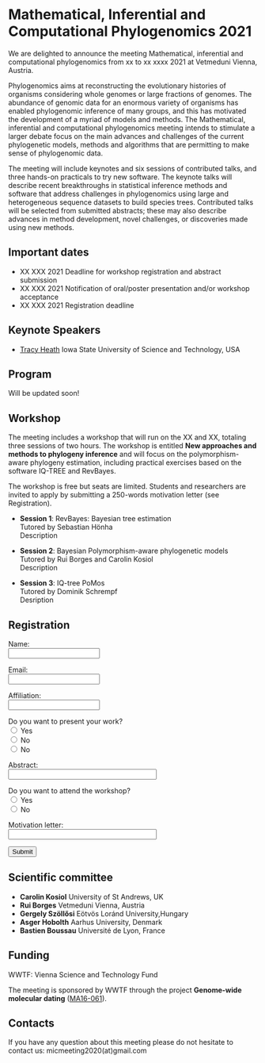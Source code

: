 # Mathematical, Inferential and Computational Phylogenomics 2021

We are delighted to announce the meeting Mathematical, inferential and computational phylogenomics from xx to xx xxxx 2021 at Vetmeduni Vienna, Austria.

Phylogenomics aims at reconstructing the evolutionary histories of organisms considering whole genomes or large fractions of genomes. The abundance of genomic data for an enormous variety of organisms has enabled phylogenomic inference of many groups, and this has motivated the development of a myriad of models and methods. The Mathematical, inferential and computational phylogenomics meeting intends to stimulate a larger debate focus on the main advances and challenges of the current phylogenetic models, methods and algorithms that are permitting to make sense of phylogenomic data.

The meeting will include keynotes and six sessions of contributed talks, and three hands-on practicals to try new software. The keynote talks will describe recent breakthroughs in statistical inference methods and software that address challenges in phylogenomics using large and heterogeneous sequence datasets to build species trees. Contributed talks will be selected from submitted abstracts; these may also describe advances in method development, novel challenges, or discoveries made using new methods.



## Important dates

* XX XXX 2021 Deadline for workshop registration and abstract submission
* XX XXX 2021 Notification of oral/poster presentation and/or workshop acceptance
* XX XXX 2021 Registration deadline

## Keynote Speakers

* [Tracy Heath](https://www.eeob.iastate.edu/people/tracy-heath)
Iowa State University of Science and Technology, USA


## Program

Will be updated soon!


## Workshop

The meeting includes a workshop that will run on the XX and XX, totaling three sessions of two hours. The workshop is entitled **New approaches and methods to phylogeny inference** and will focus on the polymorphism-aware phylogeny estimation, including practical exercises based on the software IQ-TREE and RevBayes. 

The workshop is free but seats are limited. Students and researchers are invited to apply by submitting a 250-words motivation letter (see Registration).

* **Session 1**: RevBayes: Bayesian tree estimation<br/>
Tutored by Sebastian Hönha <br/>
Description

* **Session 2**: Bayesian Polymorphism-aware phylogenetic models<br/>
Tutored by Rui Borges and Carolin Kosiol <br/>
Description

* **Session 3**: IQ-tree PoMos<br/>
Tutored by Dominik Schrempf<br/>
Desription



## Registration
<form action="https://formspree.io/f/xbjpynqv" method="POST" >

  <label for="fname">Name:</label><br>
  <input type="text" id="name" name="name"><br>

  <label for="lname">Email:</label><br>
  <input type="text" id="email" name="email"><br>

  <label for="lname">Affiliation:</label><br>
  <input type="text" id="affil" name="affil"><br>


  <label for="lname">Do you want to present your work?</label><br>
  <input type="radio" id="Talk only." name="option1" value="0">
  <label for="yes">Yes</label><br>
  <input type="radio" id="Talk or Poster" name="option2" value="1">
  <label for="No">No</label><br>
  <input type="radio" id="Poster" name="option2" value="2">
  <label for="No">No</label><br>

  <label for="lname">Abstract:</label><br>
  <input style="width: 300px;" type="text" id="abstract" name="abstract"><br>

  <label for="lname">Do you want to attend the workshop?</label><br>
  <input type="radio" id="Yes" name="workshop" value="1">
  <label for="yes">Yes</label><br>
  <input type="radio" id="No" name="workshop" value="0">
  <label for="No">No</label><br>

  <label for="lname">Motivation letter:</label><br>
  <input style="width: 300px;" type="text" id="motivationletter" name="motivationletter"><br>

  <input type="submit" value="Submit">
</form>





## Scientific committee

* **Carolin Kosiol** University of St Andrews, UK
* **Rui Borges** Vetmeduni Vienna, Austria
* **Gergely Szöllősi** Eötvös Loránd University,Hungary
* **Asger Hobolth** Aarhus University, Denmark
* **Bastien Boussau** Université de Lyon, France


## Funding

WWTF: Vienna Science and Technology Fund

The meeting is sponsored by WWTF through the project **Genome-wide molecular dating** ([MA16-061](https://www.wwtf.at/programmes/mathematics/MA16-061/index.php?lang=EN)).



## Contacts

If you have any question about this meeting please do not hesitate to contact us: micmeeting2020(at)gmail.com 


